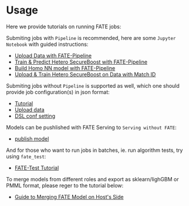 # Usage

Here we provide tutorials on running FATE jobs:

Submiting jobs with `Pipeline` is recommended, here are some `Jupyter Notebook` with guided instructions:

- [Upload Data with FATE-Pipeline](pipeline/pipeline_tutorial_upload.ipynb)
- [Train & Predict Hetero SecureBoost with FATE-Pipeline](pipeline/pipeline_tutorial_hetero_sbt.ipynb)
- [Build Homo NN model with FATE-Pipeline](pipeline/pipeline_tutorial_homo_nn.ipynb)
- [Upload & Train Hetero SecureBoost on Data with Match ID](pipeline/pipeline_tutorial_match_id.ipynb)

Submiting jobs without `Pipeline` is supported as well, which one should provide job configuration(s) in json format:

- [Tutorial](dsl_conf/dsl_conf_tutorial.md)
- [Upload data](dsl_conf/upload_data_guide.md)
- [DSL conf setting](dsl_conf/dsl_conf_v2_setting_guide.md)

Models can be pushlished with FATE Serving to `Serving without FATE`:

- [publish model](model_publish_with_serving_guide.md)

And for those who want to run jobs in batches, ie. run algorithm tests, try using `fate_test`:
    
- [FATE-Test Tutorial](fate_test_tutorial.md)

To merge models from different roles and export as sklearn/lighGBM or PMML format, please reger to the tutorial below:

- [Guide to Merging FATE Model on Host's Side](./model_merge_on_host_side_guide.md)
